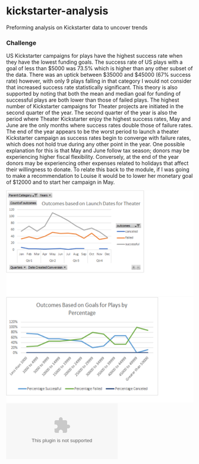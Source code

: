 # kickstarter-analysis
Preforming analysis on Kickstarter data to uncover trends
### Challenge
US Kickstarter campaigns for plays have the highest success rate when they have the lowest funding goals.  The success rate of US plays with a goal of less than $5000 was 73.5% which is higher than any other subset of the data.  There was an uptick between $35000 and $45000 (67% success rate) however, with only 9 plays falling in that category I would not consider that increased success rate statistically significant.  This theory is also supported by noting that both the mean and median goal for funding of successful plays are both lower than those of failed plays.  The highest number of Kickstarter campaigns for Theater projects are initiated in the second quarter of the year.  The second quarter of the year is also the period where Theater Kickstarter enjoy the highest success rates, May and June are the only months where success rates double those of failure rates.  The end of the year appears to be the worst period to launch a theater Kickstarter campaign as success rates begin to converge with failure rates, which does not hold true during any other point in the year.  One possible explanation for this is that May and June follow tax season; donors may be experiencing higher fiscal flexibility.  Conversely, at the end of the year donors may be experiencing other expenses related to holidays that affect their willingness to donate.  To relate this back to the module, if I was going to make a recommendation to Louise it would be to lower her monetary goal of $12000 and to start her campaign in May.   

![Outcomes based on Launch Date for Theater](https://github.com/RudyR32/kickstarter-analysis/blob/master/Outcomes%20based%20on%20Launch%20Date%20for%20Theater.png)
![Outcomes based on Goals for Play by Percentage](https://github.com/RudyR32/kickstarter-analysis/blob/master/Outcomes%20based%20on%20Goals%20Plays%20by%20Percentage.png)
![Start Booker 1-1-3 Rudyr Challenge 1](https://github.com/RudyR32/kickstarter-analysis/blob/master/data-1-1-3-StarterBook-Rudyr%20Kickstarter%20Data%20C.1.xlsx)
